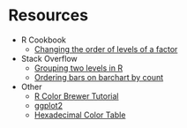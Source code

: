 # Resources

* R Cookbook
  * [Changing the order of levels of a factor](http://www.cookbook-r.com/Manipulating_data/Changing_the_order_of_levels_of_a_factor/)
* Stack Overflow
  * [Grouping two levels in R](https://stackoverflow.com/questions/9604001/grouping-2-levels-of-a-factor-in-r)
  * [Ordering bars on barchart by count](https://stackoverflow.com/questions/5208679/order-bars-in-ggplot2-bar-graph)
* Other
  * [R Color Brewer Tutorial](http://data.library.virginia.edu/setting-up-color-palettes-in-r/)
  * [ggplot2](http://ggplot2.tidyverse.org/reference/)
  * [Hexadecimal Color Table](http://htmlcolorcodes.com/)
